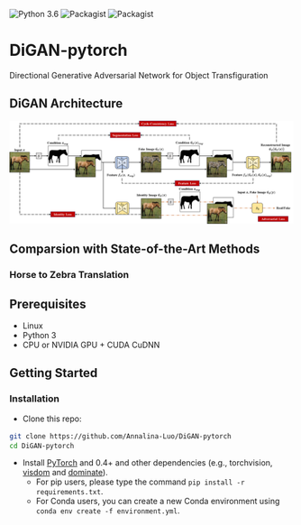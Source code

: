 ![Python 3.6](https://img.shields.io/badge/python-3.6-green.svg)
![Packagist](https://img.shields.io/badge/Pytorch-1.8.0-red.svg)
![Packagist](https://img.shields.io/badge/Detectron2-0.6-red.svg)

# DiGAN-pytorch
 Directional Generative Adversarial Network for Object Transfiguration
## DiGAN Architecture
![Architecture](./imgs/architecture.png)
## Comparsion with State-of-the-Art Methods
### Horse to Zebra Translation

## Prerequisites
- Linux
- Python 3
- CPU or NVIDIA GPU + CUDA CuDNN

## Getting Started
### Installation

- Clone this repo:
```bash
git clone https://github.com/Annalina-Luo/DiGAN-pytorch
cd DiGAN-pytorch
```

- Install [PyTorch](http://pytorch.org) and 0.4+ and other dependencies (e.g., torchvision, [visdom](https://github.com/facebookresearch/visdom) and [dominate](https://github.com/Knio/dominate)).
  - For pip users, please type the command `pip install -r requirements.txt`.
  - For Conda users, you can create a new Conda environment using `conda env create -f environment.yml`.

